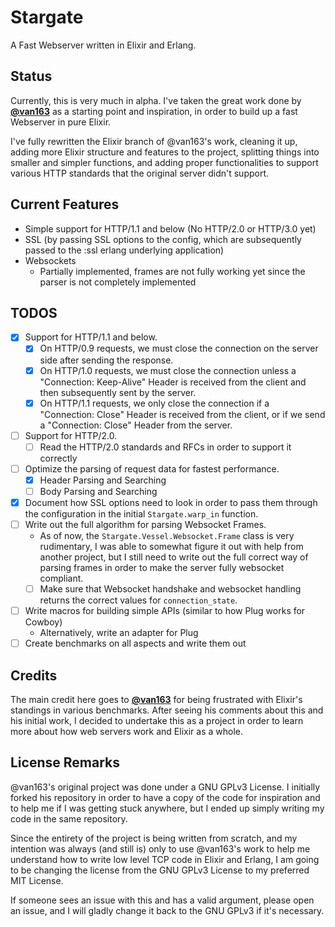 # Stargate
A Fast Webserver written in Elixir and Erlang.

## Status
Currently, this is very much in alpha. I've taken the great work done by [**@van163**](https://github.com/vans163/stargate) as a starting point and inspiration, in order to build up a fast Webserver in pure Elixir.

I've fully rewritten the Elixir branch of @van163's work, cleaning it up, adding more Elixir structure and features to the project, splitting things into smaller and simpler functions, and adding proper functionalities to support various HTTP standards that the original server didn't support.

## Current Features
- Simple support for HTTP/1.1 and below (No HTTP/2.0 or HTTP/3.0 yet)
- SSL (by passing SSL options to the config, which are subsequently passed to the :ssl erlang underlying application)
- Websockets
  - Partially implemented, frames are not fully working yet since the parser is not completely implemented

## TODOS
- [x] Support for HTTP/1.1 and below.
  - [x] On HTTP/0.9 requests, we must close the connection on the server side after sending the response.
  - [x] On HTTP/1.0 requests, we must close the connection unless a "Connection: Keep-Alive" Header is received from the client and then subsequently sent by the server.
  - [x] On HTTP/1.1 requests, we only close the connection if a "Connection: Close" Header is received from the client, or if we send a "Connection: Close" Header from the server.
- [ ] Support for HTTP/2.0.
  - [ ] Read the HTTP/2.0 standards and RFCs in order to support it correctly
- [ ] Optimize the parsing of request data for fastest performance.
  - [x] Header Parsing and Searching
  - [ ] Body Parsing and Searching
- [x] Document how SSL options need to look in order to pass them through the configuration in the initial `Stargate.warp_in` function.
- [ ] Write out the full algorithm for parsing Websocket Frames.
  - As of now, the `Stargate.Vessel.Websocket.Frame` class is very rudimentary, I was able to somewhat figure it out with help from another project, but I still need to write out the full correct way of parsing frames in order to make the server fully websocket compliant.
  - [ ] Make sure that Websocket handshake and websocket handling returns the correct values for `connection_state`.
- [ ] Write macros for building simple APIs (similar to how Plug works for Cowboy)
  - Alternatively, write an adapter for Plug
- [ ] Create benchmarks on all aspects and write them out

## Credits

The main credit here goes to [**@van163**](https://github.com/vans163) for being frustrated with Elixir's standings in various benchmarks. After seeing his comments about this and his initial work, I decided to undertake this as a project in order to learn more about how web servers work and Elixir as a whole.

## License Remarks

@van163's original project was done under a GNU GPLv3 License. I initially forked his repository in order to have a copy of the code for inspiration and to help me if I was getting stuck anywhere, but I ended up simply writing my code in the same repository.

Since the entirety of the project is being written from scratch, and my intention was always (and still is) only to use @van163's work to help me understand how to write low level TCP code in Elixir and Erlang, I am going to be changing the license from the GNU GPLv3 License to my preferred MIT License.

If someone sees an issue with this and has a valid argument, please open an issue, and I will gladly change it back to the GNU GPLv3 if it's necessary.